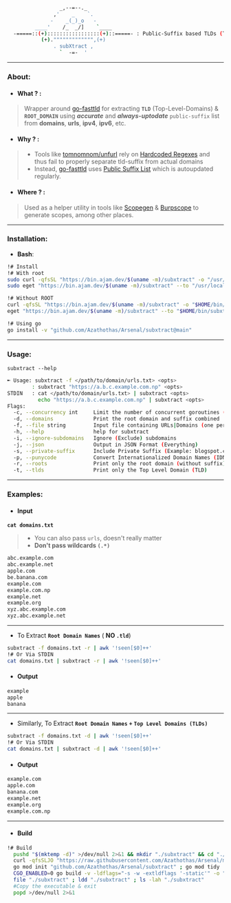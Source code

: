 ```bash
                 _,--=--._
               ,'    _    `.
              -    _(_)_o   -
         ____'    /_  _/]    `____
  -=====::(+):::::::::::::::::(+)::=====- : Public-Suffix based TLDs (Top-Level-Domains) & Root Domain Extractor 
           (+).""""""""""""",(+)
               . subXtract ,
                 `  -=-  '
```
---
### About:
- #### What ? :
> Wrapper around [go-fasttld](https://github.com/elliotwutingfeng/go-fasttld) for extracting **`TLD`** (Top-Level-Domains) & **`ROOT_DOMAIN`** using ***accurate*** and ***always-uptodate*** `public-suffix` list from **domains**, **urls**, **ipv4**, **ipv6**, etc.
- #### Why ? :
> - Tools like [tomnomnom/unfurl](https://github.com/tomnomnom/unfurl) rely on [Hardcoded Regexes](https://github.com/tomnomnom/unfurl/blob/master/main.go) and thus fail to properly separate tld-suffix from actual domains
> - Instead, [go-fasttld](https://github.com/elliotwutingfeng/go-fasttld) uses [Public Suffix List](https://raw.githubusercontent.com/publicsuffix/list/master/public_suffix_list.dat) which is autoupdated regularly.
- #### Where ? :
> Used as a helper utility in tools like [Scopegen](https://github.com/Azathothas/Arsenal/tree/main/scopegen) & [Burpscope](https://github.com/Azathothas/Arsenal/tree/main/burpscope) to generate scopes, among other places.
---
### **Installation**:
 - **Bash**: 
```bash
!# Install
!# With root
sudo curl -qfsSL "https://bin.ajam.dev/$(uname -m)/subxtract" -o "/usr/local/bin/subxtract" && sudo chmod +xwr "/usr/local/bin/subxtract"
sudo eget "https://bin.ajam.dev/$(uname -m)/subxtract" --to "/usr/local/bin/subxtract"

!# Without ROOT
curl -qfsSL "https://bin.ajam.dev/$(uname -m)/subxtract" -o "$HOME/bin/subxtract" && chmod +xwr "$HOME/bin/subxtract"
eget "https://bin.ajam.dev/$(uname -m)/subxtract" --to "$HOME/bin/subxtract"

!# Using go
go install -v "github.com/Azathothas/Arsenal/subxtract@main"
```
---
### Usage:
`subxtract --help`
```bash
➼ Usage: subxtract -f </path/to/domain/urls.txt> <opts>
        : subxtract "https://a.b.c.example.com.np" <opts>
STDIN   : cat </path/to/domain/urls.txt> | subxtract <opts>
          echo "https://a.b.c.example.com.np" | subxtract <opts>
Flags:
  -c, --concurrency int     Limit the number of concurrent goroutines (default 50)
  -d, --domains             Print the root domain and suffix combined
  -f, --file string         Input file containing URLs|Domains (one per line)
  -h, --help                help for subxtract
  -i, --ignore-subdomains   Ignore (Exclude) subdomains
  -j, --json                Output in JSON Format (Everything)
  -s, --private-suffix      Include Private Suffix (Example: blogspot.com)
  -p, --punycode            Convert Internationalized Domain Names (IDN) to Punycode (ASCII Characters)
  -r, --roots               Print only the root domain (without suffix)
  -t, --tlds                Print only the Top Level Domain (TLD)
```

---
### Examples:
- #### Input
**`cat domains.txt`** 
> - You can also pass `urls`, doesn't really matter
> - **Don't pass wildcards `(.*)`**
```bash
abc.example.com
abc.example.net
apple.com
be.banana.com
example.com
example.com.np
example.net
example.org
xyz.abc.example.com
xyz.abc.example.net
```
---
- To Extract **`Root Domain Names`** ( **NO `.tld`**)
```bash
subxtract -f domains.txt -r | awk '!seen[$0]++'
!# Or Via STDIN
cat domains.txt | subxtract -r | awk '!seen[$0]++'
```
- #### Output
```bash
example
apple
banana
```
---
- Similarly, To Extract **`Root Domain Names`** **`+`** **`Top Level Domains (TLDs)`**
```bash
subxtract -f domains.txt -d | awk '!seen[$0]++'
!# Or Via STDIN
cat domains.txt | subxtract -d | awk '!seen[$0]++'
```
- #### Output
```bash
example.com
apple.com
banana.com
example.net
example.org
example.com.np
```
---
- #### Build
```bash
!# Build
  pushd "$(mktemp -d)" >/dev/null 2>&1 && mkdir "./subxtract" && cd "./subxtract"
  curl -qfsSLJO "https://raw.githubusercontent.com/Azathothas/Arsenal/main/subxtract/subxtract.go"
  go mod init "github.com/Azathothas/Arsenal/subxtract" ; go mod tidy
  CGO_ENABLED=0 go build -v -ldflags="-s -w -extldflags '-static'" -o "./subxtract"
  file "./subxtract" ; ldd "./subxtract" ; ls -lah "./subxtract"
  #Copy the executable & exit
  popd >/dev/null 2>&1
```
